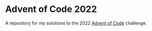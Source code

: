 # Advent of Code 2022

A repository for my solutions to the 2022 [Advent of Code](https://adventofcode.com/2022) challenge.
